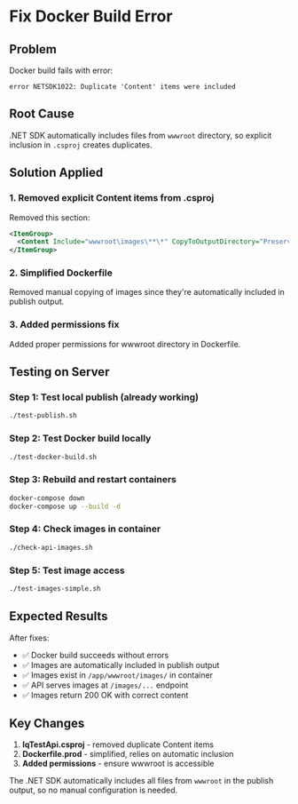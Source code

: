 # Fix Docker Build Error

## Problem
Docker build fails with error:
```
error NETSDK1022: Duplicate 'Content' items were included
```

## Root Cause
.NET SDK automatically includes files from `wwwroot` directory, so explicit inclusion in `.csproj` creates duplicates.

## Solution Applied

### 1. Removed explicit Content items from .csproj
Removed this section:
```xml
<ItemGroup>
  <Content Include="wwwroot\images\**\*" CopyToOutputDirectory="PreserveNewest" />
</ItemGroup>
```

### 2. Simplified Dockerfile
Removed manual copying of images since they're automatically included in publish output.

### 3. Added permissions fix
Added proper permissions for wwwroot directory in Dockerfile.

## Testing on Server

### Step 1: Test local publish (already working)
```bash
./test-publish.sh
```

### Step 2: Test Docker build locally
```bash
./test-docker-build.sh
```

### Step 3: Rebuild and restart containers
```bash
docker-compose down
docker-compose up --build -d
```

### Step 4: Check images in container
```bash
./check-api-images.sh
```

### Step 5: Test image access
```bash
./test-images-simple.sh
```

## Expected Results

After fixes:
- ✅ Docker build succeeds without errors
- ✅ Images are automatically included in publish output
- ✅ Images exist in `/app/wwwroot/images/` in container
- ✅ API serves images at `/images/...` endpoint
- ✅ Images return 200 OK with correct content

## Key Changes

1. **IqTestApi.csproj** - removed duplicate Content items
2. **Dockerfile.prod** - simplified, relies on automatic inclusion
3. **Added permissions** - ensure wwwroot is accessible

The .NET SDK automatically includes all files from `wwwroot` in the publish output, so no manual configuration is needed.
